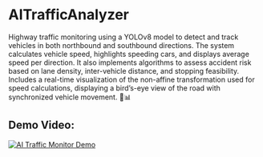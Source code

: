 # AITrafficAnalyzer

Highway traffic monitoring using a YOLOv8 model to detect and track vehicles in both northbound and southbound directions. The system calculates vehicle speed, highlights speeding cars, and displays average speed per direction. It also implements algorithms to assess accident risk based on lane density, inter-vehicle distance, and stopping feasibility. Includes a real-time visualization of the non-affine transformation used for speed calculations, displaying a bird’s-eye view of the road with synchronized vehicle movement. 🚗📊

## Demo Video:
[![AI Traffic Monitor Demo](https://img.youtube.com/vi/-UnipUNmIdg/maxresdefault.jpg)](https://youtu.be/-UnipUNmIdg)

